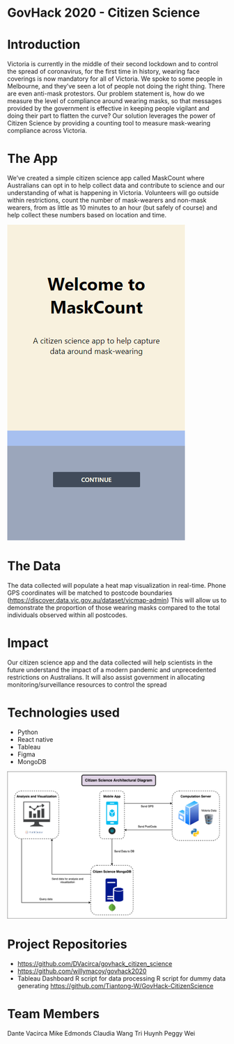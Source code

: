 # GovHack 2020 - Citizen Science

# Introduction

Victoria is currently in the middle of their second lockdown and to control the spread of coronavirus, for the first time in history, wearing face coverings is now mandatory for all of Victoria. We spoke to some people in Melbourne, and they’ve seen a lot of people not doing the right thing. There are even anti-mask protestors. Our problem statement is, how do we measure the level of compliance around wearing masks, so that messages provided by the government is effective in keeping people vigilant and doing their part to flatten the curve?
Our solution leverages the power of Citizen Science by providing a counting tool to measure mask-wearing compliance across Victoria.

# The App

We’ve created a simple citizen science app called MaskCount where Australians can opt in to help collect data and contribute to science and our understanding of what is happening in Victoria. Volunteers will go outside within restrictions, count the number of mask-wearers and non-mask wearers, from as little as 10 minutes to an hour (but safely of course) and help collect these numbers based on location and time.

![](https://github.com/DVacirca/govhack_citizen_science/blob/master/src/assets/maskCountDemo.gif)

# The Data

The data collected will populate a heat map visualization in real-time. Phone GPS coordinates will be matched to postcode boundaries (https://discover.data.vic.gov.au/dataset/vicmap-admin) This will allow us to demonstrate the proportion of those wearing masks compared to the total individuals observed within all postcodes.

# Impact

Our citizen science app and the data collected will help scientists in the future understand the impact of a modern pandemic and unprecedented restrictions on Australians. It will also assist government in allocating monitoring/surveillance resources to control the spread

# Technologies used

- Python
- React native
- Tableau
- Figma
- MongoDB

![](https://github.com/DVacirca/govhack_citizen_science/blob/master/src/assets/ArchitecturalDiagram.png)

# Project Repositories

- https://github.com/DVacirca/govhack_citizen_science
- https://github.com/willymacoy/govhack2020
- Tableau Dashboard
  R script for data processing
  R script for dummy data generating
  https://github.com/Tiantong-W/GovHack-CitizenScience

# Team Members

Dante Vacirca
Mike Edmonds
Claudia Wang
Tri Huynh
Peggy Wei
